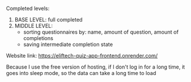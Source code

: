 Completed levels:

1. BASE LEVEL: full completed
2. MIDDLE LEVEL: 
   - sorting questionnaires by: name, amount of question, amount of completions
   - saving intermediate completion state

Website link: https://eliftech-quiz-app-frontend.onrender.com/

Because I use the free version of hosting, if I don't log in for a long time, it goes into sleep mode, so the data can take a long time to load
